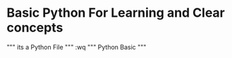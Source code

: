 # Basic Python For Learning and Clear concepts

"""
its a Python File
"""
:wq
"""
Python Basic 
"""
